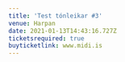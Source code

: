```yaml
---
title: 'Test tónleikar #3'
venue: Harpan
date: 2021-01-13T14:43:16.727Z
ticketsrequired: true
buyticketlink: www.midi.is
---
```


